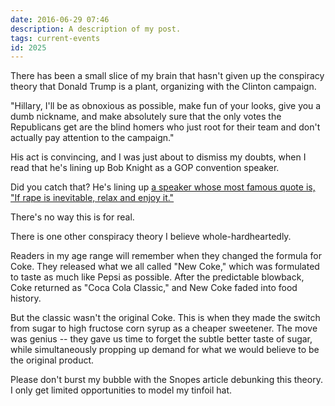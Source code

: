 ```yaml
---
date: 2016-06-29 07:46
description: A description of my post.
tags: current-events
id: 2025
---
```

There has been a small slice of my brain that hasn't given up the conspiracy theory that Donald Trump is a plant, organizing with the Clinton campaign.

"Hillary, I'll be as obnoxious as possible, make fun of your looks, give you a dumb nickname, and make absolutely sure that the only votes the Republicans get are the blind homers who just root for their team and don't actually pay attention to the campaign."

His act is convincing, and I was just about to dismiss my doubts, when I read that he's lining up Bob Knight as a GOP convention speaker.

Did you catch that?  He's lining up <a href="http://deadspin.com/report-donald-trump-cobbles-together-a-cast-of-sports-1782784149" target="=_blank">a speaker whose most famous quote is, "If rape is inevitable, relax and enjoy it."</a>

There's no way this is for real.
<!--more-->
There is one other conspiracy theory I believe whole-hardheartedly.

Readers in my age range will remember when they changed the formula for Coke.  They released what we all called "New Coke," which was formulated to taste as much like Pepsi as possible.  After the predictable blowback, Coke returned as "Coca Cola Classic," and New Coke faded into food history.

But the classic wasn't the original Coke.  This is when they made the switch from sugar to high fructose corn syrup as a cheaper sweetener.  The move was genius -- they gave us time to forget the subtle better taste of sugar, while simultaneously propping up demand for what we would believe to be the original product.  

Please don't burst my bubble with the Snopes article debunking this theory.  I only get limited opportunities to model my tinfoil hat.